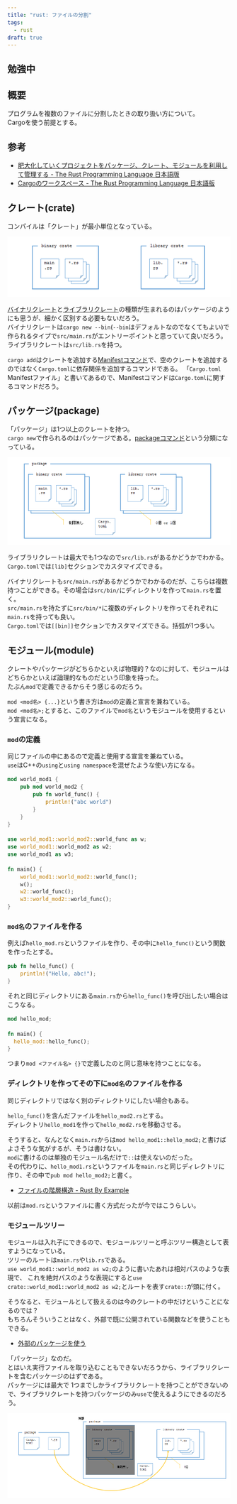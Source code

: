 ```yaml
---
title: "rust: ファイルの分割"
tags:
  - rust
draft: true
---
```


## 勉強中

## 概要

プログラムを複数のファイルに分割したときの取り扱い方について。  
Cargoを使う前提とする。

## 参考

* [肥大化していくプロジェクトをパッケージ、クレート、モジュールを利用して管理する - The Rust Programming Language 日本語版](https://doc.rust-jp.rs/book-ja/ch07-00-managing-growing-projects-with-packages-crates-and-modules.html)
* [Cargoのワークスペース - The Rust Programming Language 日本語版](https://doc.rust-jp.rs/book-ja/ch14-03-cargo-workspaces.html)

## クレート(crate)

コンパイルは「クレート」が最小単位となっている。

![image](images/crate.png)

[バイナリクレート](https://doc.rust-lang.org/cargo/reference/cargo-targets.html#binaries)と[ライブラリクレート](https://doc.rust-lang.org/cargo/reference/cargo-targets.html#library)の種類が生まれるのはパッケージのようにも思うが、細かく区別する必要もないだろう。  
バイナリクレートは`cargo new --bin`(`--bin`はデフォルトなのでなくてもよい)で作られるタイプで`src/main.rs`がエントリーポイントと思っていて良いだろう。  
ライブラリクレートは`src/lib.rs`を持つ。

`cargo add`はクレートを追加する[Manifestコマンド](https://doc.rust-lang.org/cargo/commands/cargo-add.html)で、空のクレートを追加するのではなく`Cargo.toml`に依存関係を追加するコマンドである。
「`Cargo.toml` Manifestファイル」と書いてあるので、Manifestコマンドは`Cargo.toml`に関するコマンドだろう。

## パッケージ(package)

「パッケージ」は1つ以上のクレートを持つ。  
`cargo new`で作られるのはパッケージである。[packageコマンド](https://doc.rust-lang.org/cargo/commands/package-commands.html)という分類になっている。

![image](images/package.png)

ライブラリクレートは最大でも1つなので`src/lib.rs`があるかどうかでわかる。  
`Cargo.toml`では`[lib]`セクションでカスタマイズできる。

バイナリクレートも`src/main.rs`があるかどうかでわかるのだが、こちらは複数持つことができる。その場合は`src/bin/`にディレクトリを作って`main.rs`を置く。  
`src/main.rs`を持たずに`src/bin/*`に複数のディレクトリを作ってそれぞれに`main.rs`を持っても良い。  
`Cargo.toml`では`[[bin]]`セクションでカスタマイズできる。括弧が1つ多い。

## モジュール(module)

クレートやパッケージがどちらかといえば物理的？なのに対して、モジュールはどちらかといえば論理的なものだという印象を持った。  
たぶん`mod`で定義できるからそう感じるのだろう。

`mod <mod名> {...}`という書き方は`mod`の定義と宣言を兼ねている。  
`mod <mod名>;`とすると、このファイルで`mod名`というモジュールを使用するという宣言になる。

### `mod`の定義

同じファイルの中にあるので定義と使用する宣言を兼ねている。  
`use`はC++の`using`と`using namespace`を混ぜたような使い方になる。

```rust
mod world_mod1 {
    pub mod world_mod2 {
        pub fn world_func() {
            println!("abc world")
        }
    }
}

use world_mod1::world_mod2::world_func as w;
use world_mod1::world_mod2 as w2;
use world_mod1 as w3;

fn main() {
    world_mod1::world_mod2::world_func();
    w();
    w2::world_func();
    w3::world_mod2::world_func();
}
```

### `mod名`のファイルを作る

例えば`hello_mod.rs`というファイルを作り、その中に`hello_func()`という関数を作ったとする。

```rust
pub fn hello_func() {
    println!("Hello, abc!");
}
```

それと同じディレクトリにある`main.rs`から`hello_func()`を呼び出したい場合はこうなる。

```rust
mod hello_mod;

fn main() {
  hello_mod::hello_func();
}
```

つまり`mod <ファイル名> {}`で定義したのと同じ意味を持つことになる。

### ディレクトリを作ってその下に`mod名`のファイルを作る

同じディレクトリではなく別のディレクトリにしたい場合もある。  

`hello_func()`を含んだファイルを`hello_mod2.rs`とする。  
ディレクトリ`hello_mod1`を作って`hello_mod2.rs`を移動させる。

そうすると、なんとなく`main.rs`からは`mod hello_mod1::hello_mod2;`と書けばよさそうな気がするが、そうは書けない。  
`mod`に書けるのは単独のモジュール名だけで`::`は使えないのだった。  
その代わりに、`hello_mod1.rs`というファイルを`main.rs`と同じディレクトリに作り、その中で`pub mod hello_mod2;`と書く。

* [ファイルの階層構造 - Rust By Example](https://doc.rust-lang.org/stable/rust-by-example/ja/mod/split.html)

以前は`mod.rs`というファイルに書く方式だったが今ではこうらしい。

### モジュールツリー

モジュールは入れ子にできるので、モジュールツリーと呼ぶツリー構造として表すようになっている。  
ツリーのルートは`main.rs`や`lib.rs`である。  
`use world_mod1::world_mod2 as w2;`のように書いたあれは相対パスのような表現で、
これを絶対パスのような表現にすると`use crate::world_mod1::world_mod2 as w2;`とルートを表す`crate::`が頭に付く。

そうなると、モジュールとして扱えるのは今のクレートの中だけということになるのでは？  
もちろんそういうことはなく、外部で既に公開されている関数などを使うこともできる。

* [外部のパッケージを使う](https://doc.rust-jp.rs/book-ja/ch07-04-bringing-paths-into-scope-with-the-use-keyword.html#%E5%A4%96%E9%83%A8%E3%81%AE%E3%83%91%E3%83%83%E3%82%B1%E3%83%BC%E3%82%B8%E3%82%92%E4%BD%BF%E3%81%86)

「パッケージ」なのだ。  
とはいえ実行ファイルを取り込むこともできないだろうから、ライブラリクレートを含むパッケージのはずである。  
パッケージには最大で 1つまでしかライブラリクレートを持つことができないので、ライブラリクレートを持つパッケージのみ`use`で使えるようにできるのだろう。

![image](images/call-external-package.png)


